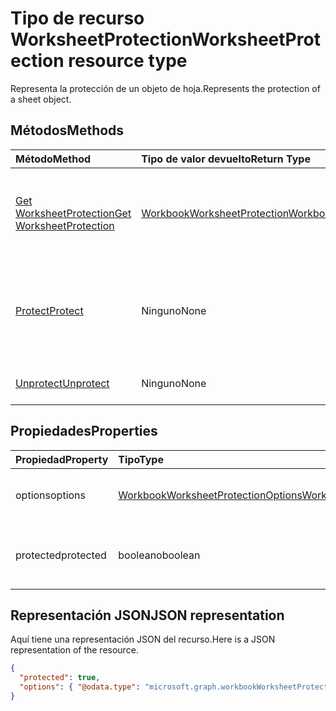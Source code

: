 # <a name="worksheetprotection-resource-type"></a><span data-ttu-id="4d809-101">Tipo de recurso WorksheetProtection</span><span class="sxs-lookup"><span data-stu-id="4d809-101">WorksheetProtection resource type</span></span>

<span data-ttu-id="4d809-102">Representa la protección de un objeto de hoja.</span><span class="sxs-lookup"><span data-stu-id="4d809-102">Represents the protection of a sheet object.</span></span>


## <a name="methods"></a><span data-ttu-id="4d809-103">Métodos</span><span class="sxs-lookup"><span data-stu-id="4d809-103">Methods</span></span>

| <span data-ttu-id="4d809-104">Método</span><span class="sxs-lookup"><span data-stu-id="4d809-104">Method</span></span>           | <span data-ttu-id="4d809-105">Tipo de valor devuelto</span><span class="sxs-lookup"><span data-stu-id="4d809-105">Return Type</span></span>    |<span data-ttu-id="4d809-106">Descripción</span><span class="sxs-lookup"><span data-stu-id="4d809-106">Description</span></span>|
|:---------------|:--------|:----------|
|[<span data-ttu-id="4d809-107">Get WorksheetProtection</span><span class="sxs-lookup"><span data-stu-id="4d809-107">Get WorksheetProtection</span></span>](../api/worksheetprotection_get.md) | [<span data-ttu-id="4d809-108">WorkbookWorksheetProtection</span><span class="sxs-lookup"><span data-stu-id="4d809-108">WorkbookWorksheetProtection</span></span>](worksheetprotection.md) |<span data-ttu-id="4d809-109">Lee las propiedades y relaciones del objeto worksheetProtection.</span><span class="sxs-lookup"><span data-stu-id="4d809-109">Read properties and relationships of worksheetProtection object.</span></span>|
|[<span data-ttu-id="4d809-110">Protect</span><span class="sxs-lookup"><span data-stu-id="4d809-110">Protect</span></span>](../api/worksheetprotection_protect.md)|<span data-ttu-id="4d809-111">Ninguno</span><span class="sxs-lookup"><span data-stu-id="4d809-111">None</span></span>|<span data-ttu-id="4d809-p101">Proteger una hoja de cálculo. Produce una excepción si se ha protegido la hoja de cálculo.</span><span class="sxs-lookup"><span data-stu-id="4d809-p101">Protect a worksheet. It throws if the worksheet has been protected.</span></span>|
|[<span data-ttu-id="4d809-114">Unprotect</span><span class="sxs-lookup"><span data-stu-id="4d809-114">Unprotect</span></span>](../api/worksheetprotection_unprotect.md)|<span data-ttu-id="4d809-115">Ninguno</span><span class="sxs-lookup"><span data-stu-id="4d809-115">None</span></span>|<span data-ttu-id="4d809-116">Desprotege una hoja de cálculo.</span><span class="sxs-lookup"><span data-stu-id="4d809-116">Unprotect a worksheet</span></span>|

## <a name="properties"></a><span data-ttu-id="4d809-117">Propiedades</span><span class="sxs-lookup"><span data-stu-id="4d809-117">Properties</span></span>
| <span data-ttu-id="4d809-118">Propiedad</span><span class="sxs-lookup"><span data-stu-id="4d809-118">Property</span></span>     | <span data-ttu-id="4d809-119">Tipo</span><span class="sxs-lookup"><span data-stu-id="4d809-119">Type</span></span>   |<span data-ttu-id="4d809-120">Descripción</span><span class="sxs-lookup"><span data-stu-id="4d809-120">Description</span></span>|
|:---------------|:--------|:----------|
|<span data-ttu-id="4d809-121">options</span><span class="sxs-lookup"><span data-stu-id="4d809-121">options</span></span>|[<span data-ttu-id="4d809-122">WorkbookWorksheetProtectionOptions</span><span class="sxs-lookup"><span data-stu-id="4d809-122">WorkbookWorksheetProtectionOptions</span></span>](worksheetprotectionoptions.md)|<span data-ttu-id="4d809-p102">Opciones de protección de la hoja. Solo lectura.</span><span class="sxs-lookup"><span data-stu-id="4d809-p102">Sheet protection options. Read-only.</span></span>|
|<span data-ttu-id="4d809-125">protected</span><span class="sxs-lookup"><span data-stu-id="4d809-125">protected</span></span>|<span data-ttu-id="4d809-126">booleano</span><span class="sxs-lookup"><span data-stu-id="4d809-126">boolean</span></span>|<span data-ttu-id="4d809-p103">Indica si la hoja de cálculo está protegida.  Solo lectura.</span><span class="sxs-lookup"><span data-stu-id="4d809-p103">Indicates if the worksheet is protected.  Read-only.</span></span>|

## <a name="json-representation"></a><span data-ttu-id="4d809-129">Representación JSON</span><span class="sxs-lookup"><span data-stu-id="4d809-129">JSON representation</span></span>

<span data-ttu-id="4d809-130">Aquí tiene una representación JSON del recurso.</span><span class="sxs-lookup"><span data-stu-id="4d809-130">Here is a JSON representation of the resource.</span></span>

<!--{
  "blockType": "resource",
  "optionalProperties": [],
  "baseType": "microsoft.graph.entity",
  "@odata.type": "microsoft.graph.workbookWorksheetProtection"
}-->

```json
{
  "protected": true,
  "options": { "@odata.type": "microsoft.graph.workbookWorksheetProtectionOptions" }
}

```

<!-- uuid: 8fcb5dbc-d5aa-4681-8e31-b001d5168d79
2015-10-25 14:57:30 UTC -->
<!-- {
  "type": "#page.annotation",
  "description": "WorksheetProtection resource",
  "keywords": "",
  "section": "documentation",
  "tocPath": ""
}-->